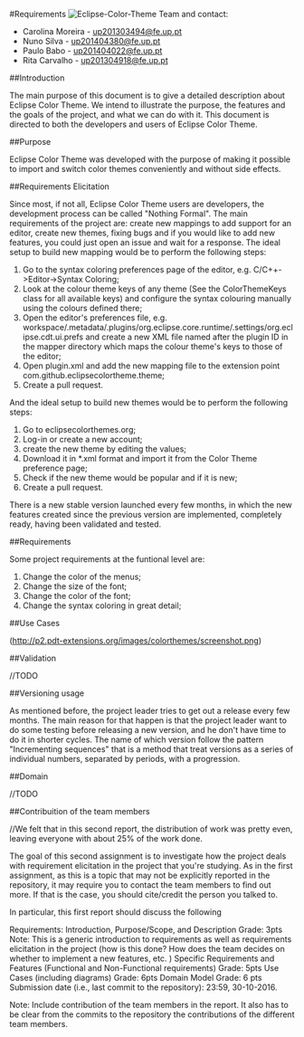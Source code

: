 
#Requirements
![Eclipse-Color-Theme](http://p2.pdt-extensions.org/images/colorthemes/screenshot.png)
Team and contact:
* Carolina Moreira - up201303494@fe.up.pt
* Nuno Silva - up201404380@fe.up.pt
* Paulo Babo - up201404022@fe.up.pt
* Rita Carvalho - up201304918@fe.up.pt

##Introduction

The main purpose of this document is to give a detailed description about Eclipse Color Theme. We intend to illustrate the purpose, the features and the goals of the project, and what we can do with it. This document is directed to both the developers and users of Eclipse Color Theme.

##Purpose

Eclipse Color Theme was developed with the purpose of making it possible to import and switch color themes conveniently and without side effects.

##Requirements Elicitation

Since most, if not all, Eclipse Color Theme users are developers, the development process can be called "Nothing Formal". The main requirements of the project are: create new mappings to add support for an editor, create new themes, fixing bugs and if you would like to add new features, you could just open an issue and wait for a response.
The ideal setup to build new mapping would be to perform the following steps:

1. Go to the syntax coloring preferences page of the editor, e.g. C/C++->Editor->Syntax Coloring;
2. Look at the colour theme keys of any theme (See the ColorThemeKeys class for all available keys) and configure the syntax colouring manually using the colours defined there;
3. Open the editor's preferences file, e.g. workspace/.metadata/.plugins/org.eclipse.core.runtime/.settings/org.eclipse.cdt.ui.prefs and create a new XML file named after the plugin ID in the mapper directory which maps the colour theme's keys to those of the editor;
4. Open plugin.xml and add the new mapping file to the extension point com.github.eclipsecolortheme.theme;
5. Create a pull request.

And the ideal setup to build new themes would be to perform the following steps:

1. Go to eclipsecolorthemes.org;
2. Log-in or create a new account;
3. create the new theme by editing the values;
4. Download it in *.xml format and import it from the Color Theme preference page;
5. Check if the new theme would be popular and if it is new;
6. Create a pull request.

There is a new stable version launched every few months, in which the new features created since the previous version are implemented, completely ready, having been validated and tested.

##Requirements

Some project requirements at the funtional level are:

1. Change the color of the menus;
2. Change the size of the font;
3. Change the color of the font;
4. Change the syntax coloring in great detail;

##Use Cases

(http://p2.pdt-extensions.org/images/colorthemes/screenshot.png)

##Validation

//TODO

##Versioning usage

As mentioned before, the project leader tries to get out a release every few months. The main reason for that happen is that the project leader want to do some testing before releasing a new version, and he don't have time to do it in shorter cycles.
The name of which version follow the pattern "Incrementing sequences" that is a method that treat versions as a series of individual numbers, separated by periods, with a progression.


##Domain

//TODO

##Contribuition of the team members

//We felt that in this second report, the distribution of work was pretty even, leaving everyone with about 25% of the work done.


The goal of this second assignment is to investigate how the project deals with requirement elicitation in the project that you're studying. As in the first assignment,  as this is a topic that may not be explicitly reported in the repository, it may require you to contact the team members to find out more. If that is the case, you should cite/credit the person you talked to.

In particular, this first report should discuss the following

Requirements: Introduction, Purpose/Scope, and Description
Grade: 3pts
Note: This is a generic introduction to requirements as well as requirements elicitation in the project (how is this done? How does the team decides on whether to implement a new features, etc. )
Specific Requirements and Features (Functional and Non-Functional requirements)
Grade: 5pts
Use Cases (including diagrams)
Grade: 6pts
Domain Model
Grade: 6 pts
Submission date (i.e., last commit to the repository): 23:59, 30-10-2016.

Note: Include contribution of the team members in the report. It also has to be clear from the commits to the repository the contributions of the different team members. 
